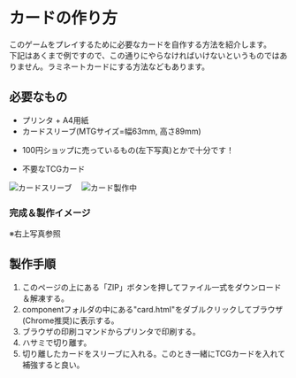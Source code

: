 カードの作り方
==============

このゲームをプレイするために必要なカードを自作する方法を紹介します。  
下記はあくまで例ですので、この通りにやらなければいけないというものではありません。ラミネートカードにする方法などもあります。  


必要なもの
----------

* プリンタ + A4用紙
* カードスリーブ(MTGサイズ=幅63mm, 高さ89mm)
 - 100円ショップに売っているもの(左下写真)とかで十分です！
* 不要なTCGカード

![カードスリーブ](http://open-design-games.net/wp-content/uploads/2013/04/F-59-96.jpg)　
![カード製作中](http://open-design-games.net/wp-content/uploads/2013/04/making_card.jpg)

### 完成＆製作イメージ

※右上写真参照


製作手順
--------

1. このページの上にある「ZIP」ボタンを押してファイル一式をダウンロード＆解凍する。
2. componentフォルダの中にある"card.html"をダブルクリックしてブラウザ(Chrome推奨)に表示する。
3. ブラウザの印刷コマンドからプリンタで印刷する。
4. ハサミで切り離す。
5. 切り離したカードをスリーブに入れる。このとき一緒にTCGカードを入れて補強すると良い。
